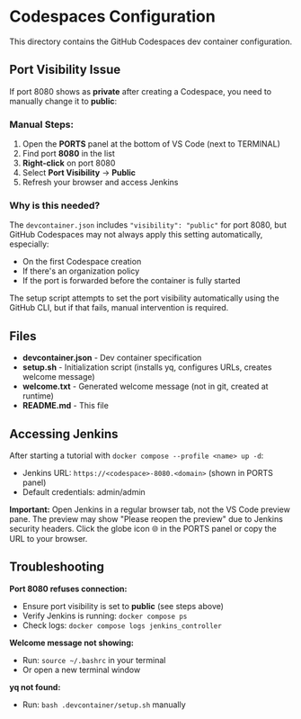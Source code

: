 # Codespaces Configuration

This directory contains the GitHub Codespaces dev container configuration.

## Port Visibility Issue

If port 8080 shows as **private** after creating a Codespace, you need to manually change it to **public**:

### Manual Steps:
1. Open the **PORTS** panel at the bottom of VS Code (next to TERMINAL)
2. Find port **8080** in the list
3. **Right-click** on port 8080
4. Select **Port Visibility** → **Public**
5. Refresh your browser and access Jenkins

### Why is this needed?

The `devcontainer.json` includes `"visibility": "public"` for port 8080, but GitHub Codespaces may not always apply this setting automatically, especially:
- On the first Codespace creation
- If there's an organization policy
- If the port is forwarded before the container is fully started

The setup script attempts to set the port visibility automatically using the GitHub CLI, but if that fails, manual intervention is required.

## Files

- **devcontainer.json** - Dev container specification
- **setup.sh** - Initialization script (installs yq, configures URLs, creates welcome message)
- **welcome.txt** - Generated welcome message (not in git, created at runtime)
- **README.md** - This file

## Accessing Jenkins

After starting a tutorial with `docker compose --profile <name> up -d`:
- Jenkins URL: `https://<codespace>-8080.<domain>` (shown in PORTS panel)
- Default credentials: admin/admin

**Important:** Open Jenkins in a regular browser tab, not the VS Code preview pane. The preview may show "Please reopen the preview" due to Jenkins security headers. Click the globe icon 🌐 in the PORTS panel or copy the URL to your browser.

## Troubleshooting

**Port 8080 refuses connection:**
- Ensure port visibility is set to **public** (see steps above)
- Verify Jenkins is running: `docker compose ps`
- Check logs: `docker compose logs jenkins_controller`

**Welcome message not showing:**
- Run: `source ~/.bashrc` in your terminal
- Or open a new terminal window

**yq not found:**
- Run: `bash .devcontainer/setup.sh` manually
